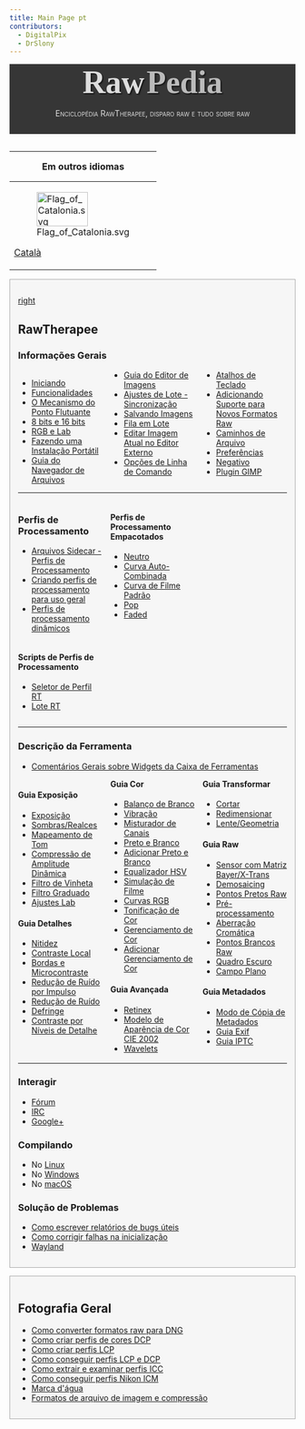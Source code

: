 ```yaml
---
title: Main Page pt
contributors:
  - DigitalPix
  - DrSlony
---
```


<div style="text-align: center; padding-bottom: 1em; margin-bottom: 1em; background-color: #363636; color: #DDDDDD;">

<span style="font-family: serif; font-size: 4em; font-weight: bold; text-shadow: 2px 2px 2px #161616;">Raw</span>
<span style="font-family: serif; font-size: 4em; font-weight: bold; text-shadow: 2px 2px 2px #161616; color: #BBBBBB">Pedia</span>

<span style="font-variant: small-caps;">Enciclopédia RawTherapee,
disparo raw e tudo sobre raw</span>

</div>
<div style="float: left; clear: right">

<table>
<thead>
<tr class="header">
<th style="padding: 0 1em;"><p>Em outros idiomas</p></th>
</tr>
</thead>
<tbody>
<tr class="odd">
<td><figure>
<img src="Flag_of_Catalonia.svg" title="Flag_of_Catalonia.svg"
width="90" height="60" />
<figcaption>Flag_of_Catalonia.svg</figcaption>
</figure>
<p><a href="Main_Page/ca" title="wikilink">Català</a></p></td>
</tr>
</tbody>
</table>

  

<div style="background-color: #f6f6f6; border: 1px solid #aaa; padding: 1em; margin-bottom: 1em;">

[right](image:Rawtherapee_rawpedia_header1_h300.jpg.md)

## RawTherapee

### Informações Gerais

<div style="column-count:3;-moz-column-count:3;-webkit-column-count:3;">

- [Iniciando](Getting_Starded/pt.md)
- [Funcionalidades](Features/pt.md)
- [O Mecanismo do Ponto
  Flutuante](The_Floating_Point_Engine/pt.md)
- [8 bits e 16 bits](8-bit_and_16-bit/pt.md)
- [RGB e Lab](RGB_and_Lab/pt.md)
- [Fazendo uma Instalação
  Portátil](Making_a_Portable_Installation/pt.md)
- [Guia do Navegador de Arquivos](The_File_Browser_Tab/pt.md)
- [Guia do Editor de Imagens](The_Image_Editor_Tab/pt.md)
- [Ajustes de Lote -
  Sincronização](Batch_Adjustments_-_Sync/pt.md)
- [Salvando Imagens](Saving_Images/pt.md)
- [Fila em Lote](The_Batch_Queue/pt.md)
- [Editar Imagem Atual no Editor
  Externo](Edit_Current_Image_in_External_Editor/pt.md)
- [Opções de Linha de Comando](Command-Line_Options/pt.md)
- [Atalhos de Teclado](Keyboard_Shortcuts/pt.md)
- [Adicionando Suporte para Novos Formatos
  Raw](Adding_Support_for_New_Raw_Formats/pt.md)
- [Caminhos de Arquivo](File_Paths/pt.md)
- [Preferências](Preferences/pt.md)
- [Negativo](Negative/pt.md)
- [Plugin GIMP](GIMP_Plugin/pt.md)

</div>
<hr />
<div style="column-count:3;-moz-column-count:3;-webkit-column-count:3;">
<div style="display: inline-block; width: 100%;">

### Perfis de Processamento

- [Arquivos Sidecar - Perfis de
  Processamento](Sidecar_Files_-_Processing_Profiles/pt.md)
- [Criando perfis de processamento para uso
  geral](Creating_processing_profiles_for_general_use/pt.md)
- [Perfis de processamento
  dinâmicos](Dynamic_processing_profiles/pt.md)

</div>
<div style="display: inline-block; width: 100%;">

#### Scripts de Perfis de Processamento

- [Seletor de Perfil RT](RTProfileSelector/pt.md)
- [Lote RT](RTbatch/pt.md)

</div>
<div style="display: inline-block; width: 100%;">

#### Perfis de Processamento Empacotados

- [Neutro](Neutral/pt.md)
- [Curva Auto-Combinada](Auto-Matched_Curve/pt.md)
- [Curva de Filme Padrão](Standard_Film_Curve/pt.md)
- [Pop](Pop/pt.md)
- [Faded](Faded/pt.md)

</div>
</div>
<hr />

### Descrição da Ferramenta

- [Comentários Gerais sobre Widgets da Caixa de
  Ferramentas](General_Comments_About_Some_Toolbox_Widgets/pt.md)

<div style="column-count:3;-moz-column-count:3;-webkit-column-count:3;">
<div style="break-inside: avoid-column; -webkit-column-break-inside: avoid;">

#### Guia Exposição

- [Exposição](Exposure/pt.md)
- [Sombras/Realces](Shadows/Highlights/pt.md)
- [Mapeamento de Tom](Tone_Mapping/pt.md)
- [Compressão de Amplitude
  Dinâmica](Dynamic_Range_Compression/pt.md)
- [Filtro de Vinheta](Vignetting_Filter/pt.md)
- [Filtro Graduado](Graduated_Filter/pt.md)
- [Ajustes Lab](Lab_Adjustments/pt.md)

</div>
<div style="break-inside: avoid-column; -webkit-column-break-inside: avoid;">

#### Guia Detalhes

- [Nitidez](Sharpening/pt.md)
- [Contraste Local](Local_Contrast/pt.md)
- [Bordas e Microcontraste](Edges_and_Microcontrast/pt.md)
- [Redução de Ruído por Impulso](Impulse_Noise_Reduction/pt.md)
- [Redução de Ruído](Noise_Reduction/pt.md)
- [Defringe](Defringe/pt.md)
- [Contraste por Níveis de
  Detalhe](Contrast_by_Detail_Levels/pt.md)

</div>
<div style="break-inside: avoid-column; -webkit-column-break-inside: avoid;">

#### Guia Cor

- [Balanço de Branco](White_Balance/pt.md)
- [Vibração](Vibrance/pt.md)
- [Misturador de Canais](Channel_Mixer/pt.md)
- [Preto e Branco](Black-and-White/pt.md)
- [Adicionar Preto e Branco](Black-and-White_addon/pt.md)
- [Equalizador HSV](HSV_Equalizer/pt.md)
- [Simulação de Filme](Film_Simulation/pt.md)
- [Curvas RGB](RGB_Curves/pt.md)
- [Tonificação de Cor](Color_Toning/pt.md)
- [Gerenciamento de Cor](Color_Management/pt.md)
- [Adicionar Gerenciamento de Cor](Color_Management_addon/pt.md)

</div>
<div style="break-inside: avoid-column; -webkit-column-break-inside: avoid;">

#### Guia Avançada

- [Retinex](Retinex/pt.md)
- [Modelo de Aparência de Cor CIE 2002](CIECAM02/pt.md)
- [Wavelets](Wavelets/pt.md)

</div>
<div style="break-inside: avoid-column; -webkit-column-break-inside: avoid;">

#### Guia Transformar

- [Cortar](Crop/pt.md)
- [Redimensionar](Resize/pt.md)
- [Lente/Geometria](Lens/Geometry/pt.md)

</div>
<div style="break-inside: avoid-column; -webkit-column-break-inside: avoid;">

#### Guia Raw

- [Sensor com Matriz
  Bayer/X-Trans](Sensor_with_Bayer/X-Trans_Matrix/pt.md)
- [Demosaicing](Demosaicing/pt.md)
- [Pontos Pretos Raw](Raw_Black_Points/pt.md)
- [Pré-processamento](Preprocessing/pt.md)
- [Aberração Cromática](Chromatic_Aberration/pt.md)
- [Pontos Brancos Raw](Raw_White_Points/pt.md)
- [Quadro Escuro](Dark-Frame/pt.md)
- [Campo Plano](Flat-Field/pt.md)

</div>
<div style="break-inside: avoid-column; -webkit-column-break-inside: avoid;">

#### Guia Metadados

- [Modo de Cópia de Metadados](Metadata_Copy_Mode/pt.md)
- [Guia Exif](Exif_Tab/pt.md)
- [Guia IPTC](IPTC_Tab/pt.md)

</div>
</div>
<hr />

### Interagir

- [Fórum](Forum/pt.md)
- [IRC](IRC/pt.md)
- [Google+](Google+/pt.md)

### Compilando

- No [Linux](Linux/pt.md)
- No [Windows](Windows/pt.md)
- No [macOS](macOS/pt.md)

### Solução de Problemas

- [Como escrever relatórios de bugs
  úteis](How_to_write_useful_bug_reports/pt.md)
- [Como corrigir falhas na
  inicialização](How_to_fix_crashes_on_startup/pt.md)
- [Wayland](Wayland/pt.md)

</div>
<div style="background-color: #f6f6f6; border: 1px solid #aaa; padding: 1em; margin-bottom: 1em;">

## Fotografia Geral

- [Como converter formatos raw para
  DNG](How_to_convert_raw_formats_to_DNG/pt.md)
- [Como criar perfis de cores
  DCP](How_to_create_DCP_color_profiles/pt.md)
- [Como criar perfis LCP](How_to_create_LCP_profiles/pt.md)
- [Como conseguir perfis LCP e
  DCP](How_to_get_LCP_and_DCP_profiles/pt.md)
- [Como extrair e examinar perfis
  ICC](How_to_extract_and_examine_ICC_profiles/pt.md)
- [Como conseguir perfis Nikon
  ICM](How_to_get_Nikon_ICM_profiles/pt.md)
- [Marca d'água](Watermarking/pt.md)
- [Formatos de arquivo de imagem e
  compressão](Image_file_formats_and_compression/pt.md)

</div>
